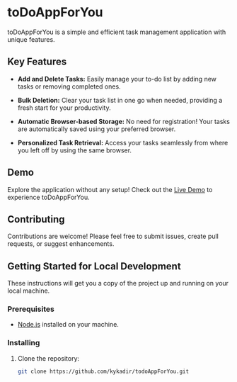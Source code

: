 # toDoAppForYou

toDoAppForYou is a simple and efficient task management application with unique features.

## Key Features

- **Add and Delete Tasks:** Easily manage your to-do list by adding new tasks or removing completed ones.

- **Bulk Deletion:** Clear your task list in one go when needed, providing a fresh start for your productivity.

- **Automatic Browser-based Storage:** No need for registration! Your tasks are automatically saved using your preferred browser.

- **Personalized Task Retrieval:** Access your tasks seamlessly from where you left off by using the same browser.

## Demo

Explore the application without any setup! Check out the [Live Demo](https://kykadir.github.io/todoAppForYou/) to experience toDoAppForYou.

## Contributing

Contributions are welcome! Please feel free to submit issues, create pull requests, or suggest enhancements.

## Getting Started for Local Development

These instructions will get you a copy of the project up and running on your local machine.

### Prerequisites

- [Node.js](https://nodejs.org/) installed on your machine.

### Installing

1. Clone the repository:

   ```bash
   git clone https://github.com/kykadir/todoAppForYou.git
